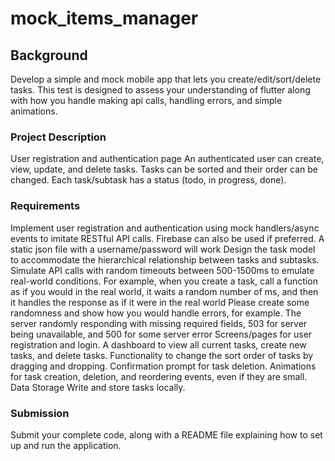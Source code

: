 # mock_items_manager

## Background

Develop a simple and mock mobile app that lets you create/edit/sort/delete tasks.
This test is designed to assess your understanding of flutter along with how you handle making api
calls, handling errors, and simple animations.

### Project Description

User registration and authentication page
An authenticated user can create, view, update, and delete tasks.
Tasks can be sorted and their order can be changed.
Each task/subtask has a status (todo, in progress, done).

### Requirements

Implement user registration and authentication using mock handlers/async events to imitate RESTful
API calls. Firebase can also be used if preferred.
A static json file with a username/password will work
Design the task model to accommodate the hierarchical relationship between tasks and subtasks.
Simulate API calls with random timeouts between 500-1500ms to emulate real-world conditions.
For example, when you create a task, call a function as if you would in the real world, it waits a
random number of ms, and then it handles the response as if it were in the real world
Please create some randomness and show how you would handle errors, for example. The server randomly
responding with missing required fields, 503 for server being unavailable, and 500 for some server
error
Screens/pages for user registration and login.
A dashboard to view all current tasks, create new tasks, and delete tasks.
Functionality to change the sort order of tasks by dragging and dropping.
Confirmation prompt for task deletion.
Animations for task creation, deletion, and reordering events, even if they are small.
Data Storage
Write and store tasks locally.

### Submission

Submit your complete code, along with a README file explaining how to set up and run the
application.